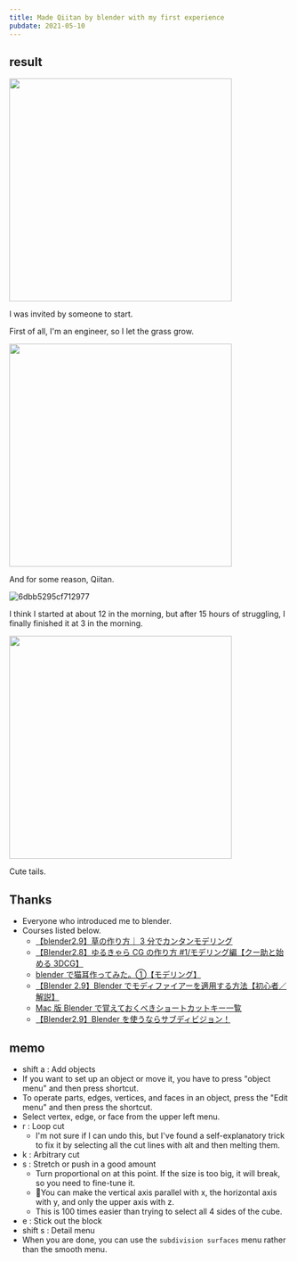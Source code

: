 ```yaml
---
title: Made Qiitan by blender with my first experience
pubdate: 2021-05-10
---
```


## result

<img src="https://user-images.githubusercontent.com/41639488/117580420-c9f9bb00-b132-11eb-938c-fa6676d88e72.png" width="400">

I was invited by someone to start.

First of all, I'm an engineer, so I let the grass grow.

<img src="https://user-images.githubusercontent.com/41639488/117580492-1b09af00-b133-11eb-9ff9-5032df4367d2.png" width="400">

And for some reason, Qiitan.

![6dbb5295cf712977](https://user-images.githubusercontent.com/41639488/117728476-7cf61180-b224-11eb-88c1-c2dd5ddf856f.png)

I think I started at about 12 in the morning, but after 15 hours of struggling, I finally finished it at 3 in the morning.

<img src="https://user-images.githubusercontent.com/41639488/117580423-ca925180-b132-11eb-827b-6fc7bf3188ab.png" width="400">

Cute tails.

## Thanks

- Everyone who introduced me to blender.
- Courses listed below.
  - [【blender2.9】草の作り方｜ 3 分でカンタンモデリング](https://www.youtube.com/watch?v=6Po8GDRVb-Q)
  - [【Blender2.8】ゆるきゃら CG の作り方 #1/モデリング編【クー助と始める 3DCG】](https://www.youtube.com/watch?v=xJJ3qDWMRe0)
  - [blender で猫耳作ってみた。①【モデリング】](https://www.youtube.com/watch?v=xHQyUMLy1dE)
  - [【Blender 2.9】Blender でモディファイアーを適用する方法【初心者／解説】](https://www.3d-design.net/2020/12/16/%E3%80%90blender-2-9%E3%80%91blender%E3%81%A7%E3%83%A2%E3%83%87%E3%82%A3%E3%83%95%E3%82%A1%E3%82%A4%E3%82%A2%E3%83%BC%E3%82%92%E9%81%A9%E7%94%A8%E3%81%99%E3%82%8B%E6%96%B9%E6%B3%95%E3%80%90%E5%88%9D/)
  - [Mac 版 Blender で覚えておくべきショートカットキー一覧](https://ishigi.com/mac-blender-hotkey/)
  - [【Blender2.9】Blender を使うならサブディビジョン！](https://vtuberkaibougaku.site/2020/12/14/blender-subdivision/)

## memo

- shift a : Add objects
- If you want to set up an object or move it, you have to press "object menu" and then press shortcut.
- To operate parts, edges, vertices, and faces in an object, press the "Edit menu" and then press the shortcut.
- Select vertex, edge, or face from the upper left menu.
- r : Loop cut
  - I'm not sure if I can undo this, but I've found a self-explanatory trick to fix it by selecting all the cut lines with alt and then melting them.
- k : Arbitrary cut
- s : Stretch or push in a good amount
  - Turn proportional on at this point. If the size is too big, it will break, so you need to fine-tune it.
  - You can make the vertical axis parallel with x, the horizontal axis with y, and only the upper axis with z.
  - This is 100 times easier than trying to select all 4 sides of the cube.
- e : Stick out the block
- shift s : Detail menu
- When you are done, you can use the `subdivision surfaces` menu rather than the smooth menu.
